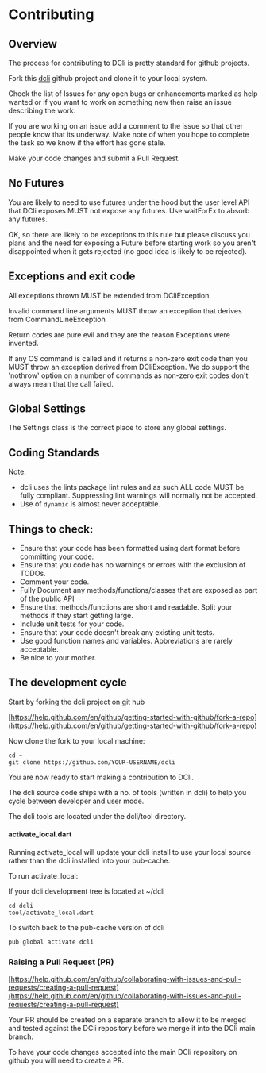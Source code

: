# Contributing

## Overview

The process for contributing to DCli is pretty standard for github projects.

Fork this [dcli](https://github.com/bsutton/dcli) github project and clone it to your local system.

Check the list of Issues for any open bugs or enhancements marked as help wanted or if you want to work on something new then raise an issue describing the work.

If you are working on an issue add a comment to the issue so that other people know that its underway. Make note of when you hope to complete the task so we know if the effort has gone stale.

Make your code changes and submit a Pull Request.

## No Futures

You are likely to need to use futures under the hood but the user level API that DCli exposes MUST not expose any futures. Use waitForEx to absorb any futures.

OK, so there are likely to be exceptions to this rule but please discuss you plans and the need for exposing a Future before starting work so you aren't disappointed when it gets rejected (no good idea is likely to be rejected).

## Exceptions and exit code

All exceptions thrown MUST be extended from DCliException.

Invalid command line arguments MUST throw an exception that derives from CommandLineException

Return codes are pure evil and they are the reason Exceptions were invented.

If any OS command is called and it returns a non-zero exit code then you MUST throw an exception derived from DCliException. We do support the 'nothrow' option on a number of commands as non-zero exit codes don't always mean that the call failed.

## Global Settings

The Settings class is the correct place to store any global settings.

## Coding Standards

Note:

* dcli uses the lints package lint rules and as such ALL code MUST be fully compliant. Suppressing lint warnings will normally not be accepted.
* Use of `dynamic` is almost never acceptable.

## Things to check:

* Ensure that your code has been formatted using dart format before committing your code.
* Ensure that you code has no warnings or errors with the exclusion of TODOs.
* Comment your code.
* Fully Document any methods/functions/classes that are exposed as part of the public API
* Ensure that methods/functions are short and readable. Split your methods if they start getting large.
* Include unit tests for your code.
* Ensure that your code doesn't break any existing unit tests.
* Use good function names and variables. Abbreviations are rarely acceptable.
* Be nice to your mother.

## The development cycle

Start by forking the dcli project on git hub

[https://help.github.com/en/github/getting-started-with-github/fork-a-repo](https://help.github.com/en/github/getting-started-with-github/fork-a-repo)

Now clone the fork to your local machine:

```
cd ~
git clone https://github.com/YOUR-USERNAME/dcli
```

You are now ready to start making a contribution to DCli.

The dcli source code ships with a no. of tools (written in dcli) to help you cycle between developer and user mode.

The dcli tools are located under the dcli/tool directory.

#### activate\_local.dart

Running activate\_local will update your dcli install to use your local source rather than the dcli installed into your pub-cache.

To run activate\_local:

If your dcli development tree is located at \~/dcli

```
cd dcli
tool/activate_local.dart 
```

To switch back to the pub-cache version of dcli

```
pub global activate dcli
```

###

### Raising a Pull Request (PR)

[https://help.github.com/en/github/collaborating-with-issues-and-pull-requests/creating-a-pull-request](https://help.github.com/en/github/collaborating-with-issues-and-pull-requests/creating-a-pull-request)

Your PR should be created on a separate branch to allow it to be merged and tested against the DCli repository before we merge it into the DCli main branch.

To have your code changes accepted into the main DCli repository on github you will need to create a PR.



##
